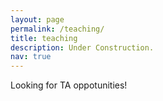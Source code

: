 ```yaml
---
layout: page
permalink: /teaching/
title: teaching
description: Under Construction.
nav: true
---
```


Looking for TA oppotunities!
